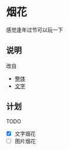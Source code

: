 # 烟花

感觉逢年过节可以玩一下

## 说明
改自

+ [整体](https://github.com/corestudi0/corestudi0.github.io/tree/main/newyear)
+ [文字](https://juejin.cn/post/6958998979023470628)
## 计划

TODO

- [x] 文字烟花
- [ ] 图片烟花
